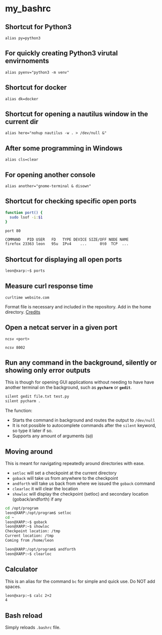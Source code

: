 # my_bashrc

## Shortcut for Python3
```alias py=python3```

## For quickly creating Python3 virutal envirnoments
```alias pyenv="python3 -m venv"```

## Shortcut for docker
```alias dk=docker```
## Shortcut for opening a nautilus window in the current dir
```alias here="nohup nautilus -w . > /dev/null &"```
## After some programming in Windows
```alias cls=clear```
## For opening another console
```alias another="gnome-terminal & disown"```

## Shortcut for checking specific open ports
```bash
function port() {
  sudo lsof -i:$1
}
```

`port 80`
```bash
COMMAND   PID USER   FD   TYPE DEVICE SIZE/OFF NODE NAME
firefox 23363 leon   95u  IPv4    ...      0t0  TCP  ...
```

## Shortcut for displaying all open ports
```bash
leon@xarp:~$ ports
```

## Measure curl response time
```curltime website.com```

Format file is necessary and included in the repository. Add in the home directory.
[Credits](https://stackoverflow.com/questions/18215389/how-do-i-measure-request-and-response-times-at-once-using-curl#answer-22625150)

## Open a netcat server in a given port
```ncsv <port>```

```ncsv 8002```

## Run any command in the background, silently or showing only error outputs
This is though for opening GUI applications without needing to have have another terminal on the background, such as **`pycharm`** or **`gedit`**.
```bash
silent gedit file.txt test.py
silent pycharm .
```
The function:
* Starts the command in background and routes the output to `/dev/null`
* It is not possible to autocomplete commands after the `silent` keyword, so type it later if so.
* Supports any amount of arguments (`$@`)

## Moving around
This is meant for navigating repeatedly around directories with ease.
* `setloc` will set a checkpoint at the current directory
* `goback` will take us from anywhere to the checkpoint
* `andforth` will take us back from where we issued the `goback` command
* `clearloc` it will clear the location
* `showloc` will display the checkpoint (setloc) and secondary location (goback/andforth) if any
```bash
cd /opt/program
leon@XARP:/opt/program$ setloc
cd ~
leon@XARP:~$ goback
leon@XARP:~$ showloc
Checkpoint location: /tmp
Current location: /tmp
Coming from /home/leon

leon@XARP:/opt/program$ andforth
leon@XARP:~$ clearloc
```

## Calculator
This is an alias for the command `bc` for simple and quick use. 
Do NOT add spaces.
```bash
leon@xarp:~$ calc 2+2
4
```

## Bash reload
Simply reloads `.bashrc` file.
